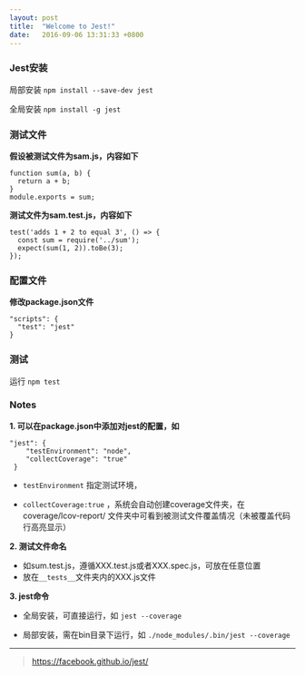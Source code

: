 ```yaml
---
layout: post
title:  "Welcome to Jest!"
date:   2016-09-06 13:31:33 +0800
---
```

### Jest安装
局部安装
`npm install --save-dev jest` 

全局安装 
`npm install -g jest`

### 测试文件
**假设被测试文件为sam.js，内容如下**

```
function sum(a, b) {
  return a + b;
}
module.exports = sum;
```

**测试文件为sam.test.js，内容如下**

```
test('adds 1 + 2 to equal 3', () => {
  const sum = require('../sum');
  expect(sum(1, 2)).toBe(3);
});
```
### 配置文件
**修改package.json文件**

```
"scripts": {
  "test": "jest"
}
```
### 测试
运行 `npm test`

### Notes

**1. 可以在package.json中添加对jest的配置，如**

```
"jest": {
    "testEnvironment": "node",
    "collectCoverage": "true"
 }
``` 
* `testEnvironment` 指定测试环境，

* `collectCoverage:true` ，系统会自动创建coverage文件夹，在coverage/lcov-report/ 文件夹中可看到被测试文件覆盖情况（未被覆盖代码行高亮显示）

**2. 测试文件命名**
* 如sum.test.js，遵循XXX.test.js或者XXX.spec.js，可放在任意位置
* 放在`__tests__`文件夹内的XXX.js文件

**3. jest命令**
* 全局安装，可直接运行，如 `jest --coverage`

* 局部安装，需在bin目录下运行，如 `./node_modules/.bin/jest --coverage`

***
> https://facebook.github.io/jest/

